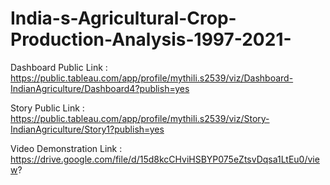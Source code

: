 # India-s-Agricultural-Crop-Production-Analysis-1997-2021-


Dashboard Public Link : https://public.tableau.com/app/profile/mythili.s2539/viz/Dashboard-IndianAgriculture/Dashboard4?publish=yes

Story Public Link :  https://public.tableau.com/app/profile/mythili.s2539/viz/Story-IndianAgriculture/Story1?publish=yes


Video Demonstration Link :  https://drive.google.com/file/d/15d8kcCHviHSBYP075eZtsvDqsa1LtEu0/view?
